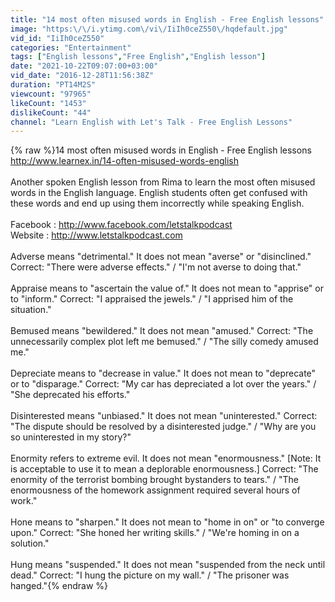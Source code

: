 ```yaml
---
title: "14 most often misused words in English - Free English lessons"
image: "https:\/\/i.ytimg.com\/vi\/IiIh0ceZ550\/hqdefault.jpg"
vid_id: "IiIh0ceZ550"
categories: "Entertainment"
tags: ["English lessons","Free English","English lesson"]
date: "2021-10-22T09:07:00+03:00"
vid_date: "2016-12-28T11:56:38Z"
duration: "PT14M2S"
viewcount: "97965"
likeCount: "1453"
dislikeCount: "44"
channel: "Learn English with Let's Talk - Free English Lessons"
---
```

{% raw %}14 most often misused words in English - Free English lessons<br /><a rel="nofollow" target="blank" href="http://www.learnex.in/14-often-misused-words-english">http://www.learnex.in/14-often-misused-words-english</a><br /><br />Another spoken English lesson from Rima to learn the most often misused words in the English language. English students often get confused with these words and end up using them incorrectly  while speaking English. <br /><br />Facebook : <a rel="nofollow" target="blank" href="http://www.facebook.com/letstalkpodcast">http://www.facebook.com/letstalkpodcast</a><br />Website : <a rel="nofollow" target="blank" href="http://www.letstalkpodcast.com">http://www.letstalkpodcast.com</a><br /><br />Adverse means &quot;detrimental.&quot; It does not mean &quot;averse&quot; or &quot;disinclined.&quot; Correct: &quot;There were adverse effects.&quot; / &quot;I'm not averse to doing that.&quot;<br /><br />Appraise means to &quot;ascertain the value of.&quot; It does not mean to &quot;apprise&quot; or to &quot;inform.&quot; Correct: &quot;I appraised the jewels.&quot; / &quot;I apprised him of the situation.&quot;<br /><br />Bemused means &quot;bewildered.&quot; It does not mean &quot;amused.&quot; Correct: &quot;The unnecessarily complex plot left me bemused.&quot; / &quot;The silly comedy amused me.&quot;<br /><br />Depreciate means to &quot;decrease in value.&quot; It does not mean to &quot;deprecate&quot; or to &quot;disparage.&quot; Correct: &quot;My car has depreciated a lot over the years.&quot; / &quot;She deprecated his efforts.&quot;<br /><br />Disinterested means &quot;unbiased.&quot; It does not mean &quot;uninterested.&quot; Correct: &quot;The dispute should be resolved by a disinterested judge.&quot; / &quot;Why are you so uninterested in my story?&quot;<br /><br />Enormity refers to extreme evil. It does not mean &quot;enormousness.&quot; [Note: It is acceptable to use it to mean a deplorable enormousness.] Correct: &quot;The enormity of the terrorist bombing brought bystanders to tears.&quot; / &quot;The enormousness of the homework assignment required several hours of work.&quot;<br /><br />Hone means to &quot;sharpen.&quot; It does not mean to &quot;home in on&quot; or &quot;to converge upon.&quot; Correct: &quot;She honed her writing skills.&quot; / &quot;We're homing in on a solution.&quot;<br /><br />Hung means &quot;suspended.&quot; It does not mean &quot;suspended from the neck until dead.&quot; Correct: &quot;I hung the picture on my wall.&quot; / &quot;The prisoner was hanged.&quot;{% endraw %}
